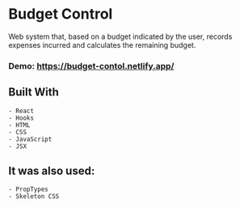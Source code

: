 # Budget Control

Web system that, based on a budget indicated by the user, records expenses incurred and calculates the remaining budget.

### Demo: https://budget-contol.netlify.app/

## Built With

    - React
    - Hooks
    - HTML
    - CSS
  	- JavaScript
    - JSX
    
## It was also used:
    
    - PropTypes
    - Skeleton CSS
